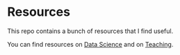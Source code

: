 # Resources

This repo contains a bunch of resources that I find useful. 

You can find resources on [Data Science]() and on [Teaching]().

